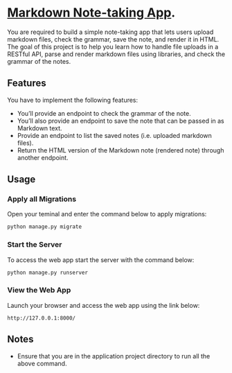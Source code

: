 # [Markdown Note-taking App](https://roadmap.sh/projects/markdown-note-taking-app).
You are required to build a simple note-taking app that lets users upload markdown files, check the grammar, save the note, and render it in HTML. The goal of this project is to help you learn how to handle file uploads in a RESTful API, parse and render markdown files using libraries, and check the grammar of the notes.


## Features
You have to implement the following features:
- You’ll provide an endpoint to check the grammar of the note.
- You’ll also provide an endpoint to save the note that can be passed in as Markdown text.
- Provide an endpoint to list the saved notes (i.e. uploaded markdown files).
- Return the HTML version of the Markdown note (rendered note) through another endpoint.

## Usage
### Apply all Migrations
Open your teminal and enter the command below to apply migrations:
```bash
python manage.py migrate
```

### Start the Server
To access the web app start the server with the command below:
```bash
python manage.py runserver
```

### View the Web App
Launch your browser and access the web app using the link below:
```
http://127.0.0.1:8000/
```


## Notes
- Ensure that you are in the application project directory to run all the above command.
